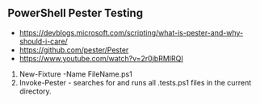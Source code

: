## PowerShell Pester Testing

* https://devblogs.microsoft.com/scripting/what-is-pester-and-why-should-i-care/
* https://github.com/pester/Pester
* https://www.youtube.com/watch?v=2r0jbRMIRQI

1. New-Fixture -Name FileName.ps1
2. Invoke-Pester - searches for and runs all .tests.ps1 files in the current directory.

